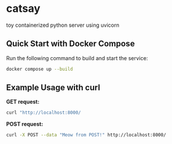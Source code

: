 # catsay
toy containerized python server using uvicorn


## Quick Start with Docker Compose

Run the following command to build and start the service:
```sh
docker compose up --build
```

## Example Usage with curl

**GET request:**
```sh
curl "http://localhost:8000/
```

**POST request:**
```sh
curl -X POST --data "Meow from POST!" http://localhost:8000/
```
